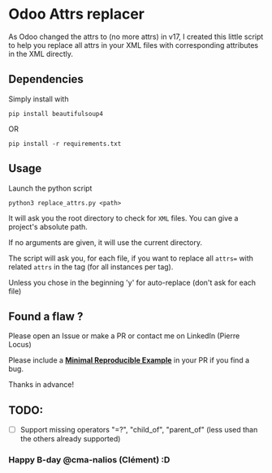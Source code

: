 # Odoo Attrs replacer
As Odoo changed the attrs to (no more attrs) in v17, I created this little script to help you replace all attrs in your XML files with corresponding attributes in the XML directly.

## Dependencies

Simply install with 
```shell
pip install beautifulsoup4
```
OR
```shell
pip install -r requirements.txt
```
## Usage

Launch the python script
```shell
python3 replace_attrs.py <path>
```

It will ask you the root directory to check for `XML` files. You can give a project's absolute path.

If no arguments are given, it will use the current directory.

The script will ask you, for each file, if you want to replace all `attrs=` with related `attrs` in the tag (for all instances per tag).

Unless you chose in the beginning 'y' for auto-replace (don't ask for each file)

## Found a flaw ?

Please open an Issue or make a PR or contact me on LinkedIn (Pierre Locus)

Please include a **[Minimal Reproducible Example](https://en.wikipedia.org/wiki/Minimal_reproducible_example)** in your PR if you find a bug.

Thanks in advance!

## TODO:
  - [ ] Support missing operators "=?", "child_of", "parent_of" (less used than the others already supported)

### Happy B-day @cma-nalios (Clément) :D
